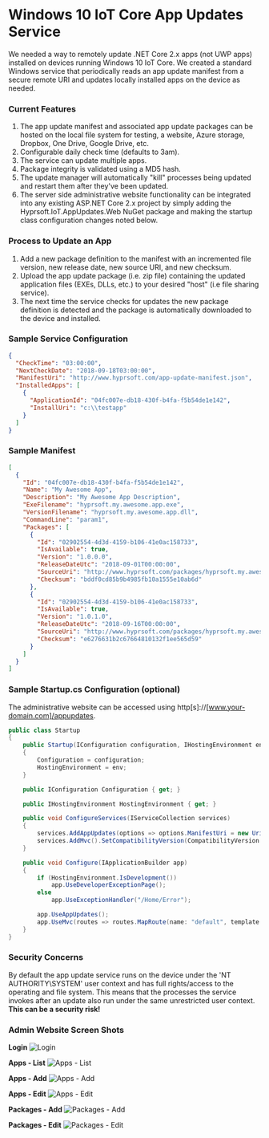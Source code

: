 # Windows 10 IoT Core App Updates Service
We needed a way to remotely update .NET Core 2.x apps (not UWP apps) installed on devices running Windows 10 IoT Core.  We created a standard Windows service that periodically reads an app update manifest from a secure remote URI and updates locally installed apps on the device as needed.

### Current Features
1. The app update manifest and associated app update packages can be hosted on the local file system for testing, a website, Azure storage, Dropbox, One Drive, Google Drive, etc.
2. Configurable daily check time (defaults to 3am). 
3. The service can update multiple apps.
4. Package integrity is validated using a MD5 hash.
5. The update manager will automatically "kill" processes being updated and restart them after they've been updated.
6. The server side administrative website functionality can be integrated into any existing ASP.NET Core 2.x project by simply adding the Hyprsoft.IoT.AppUpdates.Web NuGet package and making the startup class configuration changes noted below. 

### Process to Update an App
1. Add a new package definition to the manifest with an incremented file version, new release date, new source URI, and new checksum.
2. Upload the app update package (i.e. zip file) containing the updated application files (EXEs, DLLs, etc.) to your desired "host" (i.e  file sharing service).
3. The next time the service checks for updates the new package definition is detected and the package is automatically downloaded to the device and installed.

### Sample Service Configuration
```json
{
  "CheckTime": "03:00:00",
  "NextCheckDate": "2018-09-18T03:00:00",
  "ManifestUri": "http://www.hyprsoft.com/app-update-manifest.json",
  "InstalledApps": [
    {
      "ApplicationId": "04fc007e-db18-430f-b4fa-f5b54de1e142",
      "InstallUri": "c:\\testapp"
    }
  ]
}
```
### Sample Manifest
```json
[
  {
    "Id": "04fc007e-db18-430f-b4fa-f5b54de1e142",
    "Name": "My Awesome App",
    "Description": "My Awesome App Description",
    "ExeFilename": "hyprsoft.my.awesome.app.exe",
    "VersionFilename": "hyprsoft.my.awesome.app.dll",
    "CommandLine": "param1",
    "Packages": [
      {
        "Id": "02902554-4d3d-4159-b106-41e0ac158733",
        "IsAvailable": true,
        "Version": "1.0.0.0",
        "ReleaseDateUtc": "2018-09-01T00:00:00",
        "SourceUri": "http://www.hyprsoft.com/packages/hyprsoft.my.awesome.app-1000.zip",
        "Checksum": "bddf0cd85b9b4985fb10a1555e10ab6d"
      },
      {
        "Id": "02902554-4d3d-4159-b106-41e0ac158733",
        "IsAvailable": true,
        "Version": "1.0.1.0",
        "ReleaseDateUtc": "2018-09-16T00:00:00",
        "SourceUri": "http://www.hyprsoft.com/packages/hyprsoft.my.awesome.app-1010.zip",
        "Checksum": "e6276631b2c67664810132f1ee565d59"
      }
    ]
  }
]
```
### Sample Startup.cs Configuration (optional)
The administrative website can be accessed using http[s]://[www.your-domain.com]/appupdates.
```csharp
public class Startup
{
    public Startup(IConfiguration configuration, IHostingEnvironment env)
    {
        Configuration = configuration;
        HostingEnvironment = env;
    }

    public IConfiguration Configuration { get; }

    public IHostingEnvironment HostingEnvironment { get; }

    public void ConfigureServices(IServiceCollection services)
    {
        services.AddAppUpdates(options => options.ManifestUri = new Uri(Path.Combine(HostingEnvironment.WebRootPath, UpdateManager.DefaultAppUpdateManifestFilename)));
        services.AddMvc().SetCompatibilityVersion(CompatibilityVersion.Version_2_1);
    }

    public void Configure(IApplicationBuilder app)
    {
        if (HostingEnvironment.IsDevelopment())
            app.UseDeveloperExceptionPage();
        else
            app.UseExceptionHandler("/Home/Error");

        app.UseAppUpdates();
        app.UseMvc(routes => routes.MapRoute(name: "default", template: "{controller=Home}/{action=Index}/{id?}"));
    }
}
```
### Security Concerns
By default the app update service runs on the device under the 'NT AUTHORITY\SYSTEM' user context and has full rights/access to the operating and file system.  This means that the processes the service invokes after an update also run under the same unrestricted user context. **This can be a security risk!**

### Admin Website Screen Shots
**Login**
![Login](https://github.com/hyprsoftcorp/IoTCoreAppUpdates/blob/master/Media/login-thumb.png)

**Apps - List**
![Apps - List](https://github.com/hyprsoftcorp/IoTCoreAppUpdates/blob/master/Media/apps-list-thumb.png)

**Apps - Add**
![Apps - Add](https://github.com/hyprsoftcorp/IoTCoreAppUpdates/blob/master/Media/apps-add-thumb.png)

**Apps - Edit**
![Apps - Edit](https://github.com/hyprsoftcorp/IoTCoreAppUpdates/blob/master/Media/apps-edit-thumb.png)

**Packages - Add**
![Packages - Add](https://github.com/hyprsoftcorp/IoTCoreAppUpdates/blob/master/Media/packages-add-thumb.png)

**Packages - Edit**
![Packages - Edit](https://github.com/hyprsoftcorp/IoTCoreAppUpdates/blob/master/Media/packages-edit-thumb.png)
